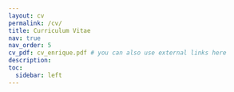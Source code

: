 ```yaml
---
layout: cv
permalink: /cv/
title: Curriculum Vitae
nav: true
nav_order: 5
cv_pdf: cv_enrique.pdf # you can also use external links here
description:
toc:
  sidebar: left
---
```

